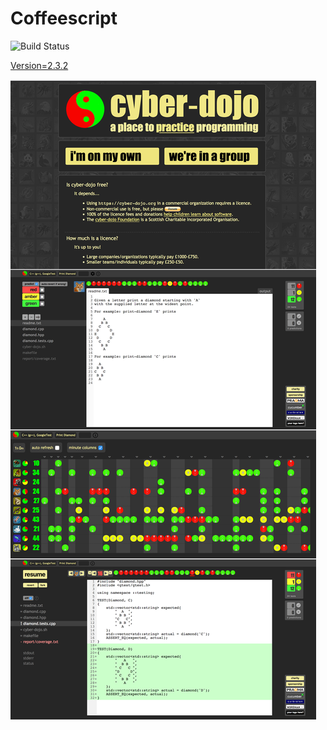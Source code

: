 # Coffeescript

![Build Status](https://travis-ci.org/cyber-dojo-languages/coffeescript.svg?branch=master)

[Version=2.3.2](https://github.com/cyber-dojo-languages/coffeescript/blob/master/check_version.sh)

![cyber-dojo.org home page](https://github.com/cyber-dojo/cyber-dojo/blob/master/shared/home_page_snapshot.png)

